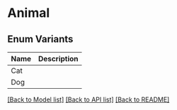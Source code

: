 # Animal

## Enum Variants

| Name | Description |
|---- | -----|
| Cat |  |
| Dog |  |

[[Back to Model list]](../README.md#documentation-for-models) [[Back to API list]](../README.md#documentation-for-api-endpoints) [[Back to README]](../README.md)


